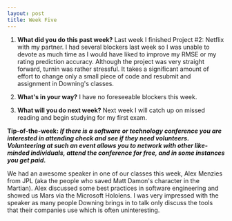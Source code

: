 ```yaml
---
layout: post
title: Week Five
---
```


1. **What did you do this past week?** Last week I finished Project #2: Netflix with my partner. I had several blockers last week so I was unable to devote as much time as I would have liked to improve my RMSE or my rating prediction accuracy. Although the project was very straight forward, turnin was rather stressful. It takes a significant amount of effort to change only a small piece of code and resubmit and assignment in Downing's classes.

2. **What's in your way?** I have no foreseeable blockers this week.

3. **What will you do next week?** Next week I will catch up on missed reading and begin studying for my first exam.
 
**Tip-of-the-week: _If there is a software or technology conference you are interested in attending check and see if they need volunteers. Volunteering at such an event allows you to network with other like-minded individuals, attend the conference for free, and in some instances you get paid._**

We had an awesome speaker in one of our classes this week, Alex Menzies from JPL (aka the people who saved Matt Damon's character in the Martian). Alex discussed some best practices in software engineering and showed us Mars via the Microsoft Hololens. I was very impressed with the speaker as many people Downing brings in to talk only discuss the tools that their companies use which is often uninteresting.





